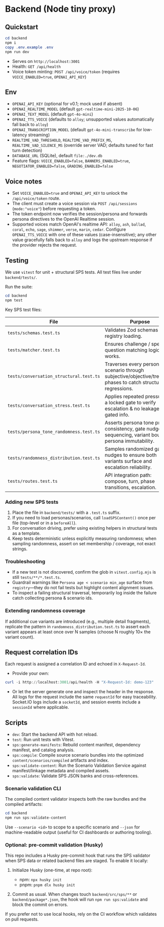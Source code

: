 # Backend (Node tiny proxy)

## Quickstart

```powershell
cd backend
npm i
copy .env.example .env
npm run dev
```

- Serves on `http://localhost:3001`
- Health: `GET /api/health`
- Voice token minting: `POST /api/voice/token` (requires `VOICE_ENABLED=true`, `OPENAI_API_KEY`)

## Env

- `OPENAI_API_KEY` (optional for v0.1; mock used if absent)
- `OPENAI_REALTIME_MODEL` (default `gpt-realtime-mini-2025-10-06`)
- `OPENAI_TEXT_MODEL` (default `gpt-4o-mini`)
- `OPENAI_TTS_VOICE` (defaults to `alloy`; unsupported values automatically fall back to `alloy`)
- `OPENAI_TRANSCRIPTION_MODEL` (default `gpt-4o-mini-transcribe` for low-latency streaming)
- `REALTIME_VAD_THRESHOLD`, `REALTIME_VAD_PREFIX_MS`, `REALTIME_VAD_SILENCE_MS` (override server VAD; defaults tuned for fast turn detection)
- `DATABASE_URL` (SQLite), default `file:./dev.db`
- Feature flags: `VOICE_ENABLED=false`, `BANNERS_ENABLED=true`, `NEGOTIATOR_ENABLED=false`, `GRADING_ENABLED=false`

## Voice notes

- Set `VOICE_ENABLED=true` and `OPENAI_API_KEY` to unlock the `/api/voice/token` route.
- The client must create a voice session via `POST /api/sessions` (`mode:"voice"`) before requesting a token.
- The token endpoint now verifies the session/persona and forwards persona directives to the OpenAI Realtime session.
- Supported voices match OpenAI's realtime API: `alloy`, `ash`, `ballad`, `coral`, `echo`, `sage`, `shimmer`, `verse`, `marin`, `cedar`. Configure `OPENAI_TTS_VOICE` with one of these values (case-insensitive); any other value gracefully falls back to `alloy` and logs the upstream response if the provider rejects the request.

## Testing

We use `vitest` for unit + structural SPS tests. All test files live under `backend/tests/`.

Run the suite:

```powershell
cd backend
npm test
```

Key SPS test files:

| File | Purpose |
|------|---------|
| `tests/schemas.test.ts` | Validates Zod schemas & registry loading. |
| `tests/matcher.test.ts` | Ensures challenge / special question matching logic works. |
| `tests/conversation_structural.test.ts` | Traverses every persona × scenario through subjective/objective/treatment phases to catch structural regressions. |
| `tests/conversation_stress.test.ts` | Applies repeated pressure to a locked gate to verify escalation & no leakage of gated info. |
| `tests/persona_tone_randomness.test.ts` | Asserts persona tone prefix consistency, gate nudge sequencing, variant bounds, persona immutability. |
| `tests/randomness_distribution.test.ts` | Samples randomized gate nudges to ensure both variants surface and escalation reliability. |
| `tests/routes.test.ts` | API integration path: compose, turn, phase transitions, escalation. |

### Adding new SPS tests

1. Place the file in `backend/tests/` with a `.test.ts` suffix.
2. If you need to load personas/scenarios, call `loadSPSContent()` once per file (top-level or in a `beforeAll`).
3. For conversation driving, prefer using existing helpers in structural tests as a template.
4. Keep tests deterministic unless explicitly measuring randomness; when sampling randomness, assert on set membership / coverage, not exact strings.

### Troubleshooting

- If a new test is not discovered, confirm the glob in `vitest.config.mjs` is still `tests/**/*.test.ts`.
- Guardrail warnings like `Persona age < scenario min_age` surface from `registry`—they do not fail tests but highlight content alignment issues.
- To inspect a failing structural traversal, temporarily log inside the failure catch collecting persona & scenario ids.

### Extending randomness coverage

If additional cue variants are introduced (e.g., multiple detail fragments), replicate the pattern in `randomness_distribution.test.ts` to assert each variant appears at least once over N samples (choose N roughly 10× the variant count).

## Request correlation IDs

Each request is assigned a correlation ID and echoed in `X-Request-Id`.

- Provide your own:

```powershell
curl -i http://localhost:3001/api/health -H "X-Request-Id: demo-123"
```

- Or let the server generate one and inspect the header in the response. All logs for the request include the same `requestId` for easy traceability. Socket.IO logs include a `socketId`, and session events include a `sessionId` where applicable.

## Scripts

- `dev`: Start the backend API with hot reload.
- `test`: Run unit tests with Vitest.
- `sps:generate-manifests`: Rebuild content manifest, dependency manifest, and catalog analysis.
- `sps:compile`: Compile source scenario bundles into the optimized `content/scenarios/compiled` artifacts and index.
- `sps:validate-content`: Run the Scenario Validation Service against manifest/linkage metadata and compiled assets.
- `sps:validate`: Validate SPS JSON banks and cross-references.

### Scenario validation CLI

The compiled content validator inspects both the raw bundles and the compiled artifacts:

```powershell
cd backend
npm run sps:validate-content
```

Use `--scenario <id>` to scope to a specific scenario and `--json` for machine-readable output (useful for CI dashboards or authoring tooling).

### Optional: pre-commit validation (Husky)

This repo includes a Husky pre-commit hook that runs the SPS validator when SPS data or related backend files are staged. To enable it locally:

1. Initialize Husky (one-time, at repo root):

   - npm: `npx husky init`
   - pnpm: `pnpm dlx husky init`

2. Commit as usual. When changes touch `backend/src/sps/**` or `backend/package*.json`, the hook will run `npm run sps:validate` and block the commit on errors.

If you prefer not to use local hooks, rely on the CI workflow which validates on pull requests.
